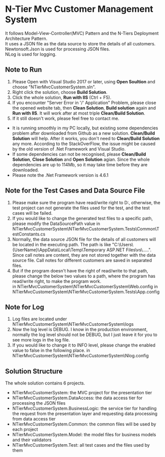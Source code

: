 # N-Tier Mvc Customer Management System
It follows Model-View-Controller(MVC) Pattern and the N-Tiers Deployment Architecture Pattern.  
It uses a JSON file as the data source to store the details of all customers.  
Newtonsoft.Json is used for processing JSON files.  
NLog is used for logging. 

## Note to Run
1. Please Open with Visual Studio 2017 or later, using <b>Open Soultion</b> and choose "NTierMvcCustomerSystem.sln".
2. Right click the solution, choose <b>Build Solution</b>.
3. Click the whole solution, <b>Run with IIS</b> (Ctrl + F5).
4. If you encounter "Server Error in '/' Application" Problem, please close the opened website tab, then <b>Clean Solution</b>, <b>Build solution</b> again and <b>Run with IIS</b>. It will work after at most triple <b>Clean/Build Solution</b>.
5. If it still doesn't work, please feel free to contact me.
* It is running smoothly in my PC locally, but existing some dependencies problem after downloaded from Github as a new solution. <b>Clean/Build Solution</b> will help. After it works, you don't need to <b>Clean/Build Solution</b> any more.
According to the StackOverFlow, the issue might be caused by the old version of .Net Framework and Visual Studio.
* If some dependencies can not be recognised, please <b>Clean/Build Solution</b>, <b>Close Solution</b> and <b>Open Solution</b> agian.
Since the whole dependencies are up to 114Mb, so it may take time before they are downloaded.
* Please note the .Net Framework version is 4.6.1

## Note for the Test Cases and Data Source File
1. Please make sure the program have read/write right to D:\, otherwise, the test project can not generate the files used for the test, and the test cases will be failed.
2. If you would like to change the generated test files to a specific path, please modify the DataSourcePath value in NTierMvcCustomerSystem\NTierMvcCustomerSystem.Tests\Common\TestConstants.cs
3. Normally, the data source JSON file for the details of all customers will be located in the executing path. The path is like "C:\Users\\{UserName}\AppData\Local\Temp\Temporary ASP.NET Files\vs\\.....". Since call notes are content, they are not stored together with the data source file. Call notes for different customers are saved in separated files.
4. But if the program doesn't have the right of read/write to that path, please change the below two values to a path, where the program has read/write right, to make the program work.  
<add key="DataSourcePath" value="D:\TempFolderForExecuting" /> in NTierMvcCustomerSystem\NTierMvcCustomerSystem\Web.config
<add key="DataSourcePath" value="D:\TempFolderForExecuting" /> in NTierMvcCustomerSystem\NTierMvcCustomerSystem.Tests\App.config

## Note for Log
1. Log files are located under NTierMvcCustomerSystem\NTierMvcCustomerSystem\logs
2. Now the log level is DEBUG. I know in the production environment, normally the log level should not be DEBUG, but I just leave it for you to see more logs in the log file.
3. If you would like to change it to INFO level, please change the enabled value to false in the following place.
<logger name="*" minlevel="Debug" writeTo="logfile" enabled="true" final="true" /> in NTierMvcCustomerSystem\NTierMvcCustomerSystem\Nlog.config

## Solution Structure
The whole solution contains 6 projects.  
* NTierMvcCustomerSystem: the MVC project for the presentation tier
* NTierMvcCustomerSystem.DataAccess: the data access tier for processing the JSON files
* NTierMvcCustomerSystem.BusinessLogic: the service tier for handling the request from the presentation layer and requesting data processing from data access tier
* NTierMvcCustomerSystem.Common: the common files will be used by each project
* NTierMvcCustomerSystem.Model: the model files for business models and their validators
* NTierMvcCustomerSystem.Test: all test cases and the files used by them
